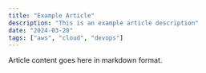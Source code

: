 ```yaml
---
title: "Example Article"
description: "This is an example article description"
date: "2024-03-20"
tags: ["aws", "cloud", "devops"]
---
```


Article content goes here in markdown format. 